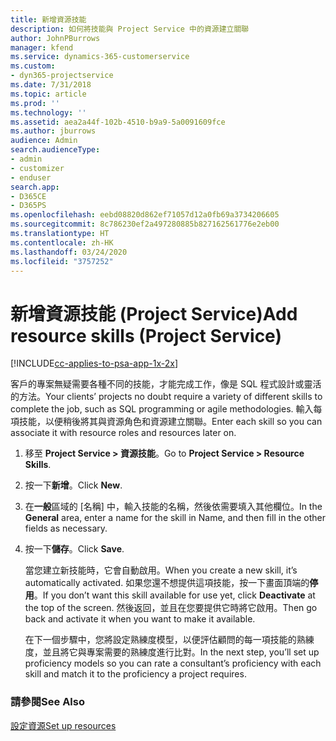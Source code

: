 ```yaml
---
title: 新增資源技能
description: 如何將技能與 Project Service 中的資源建立關聯
author: JohnPBurrows
manager: kfend
ms.service: dynamics-365-customerservice
ms.custom:
- dyn365-projectservice
ms.date: 7/31/2018
ms.topic: article
ms.prod: ''
ms.technology: ''
ms.assetid: aea2a44f-102b-4510-b9a9-5a0091609fce
ms.author: jburrows
audience: Admin
search.audienceType:
- admin
- customizer
- enduser
search.app:
- D365CE
- D365PS
ms.openlocfilehash: eebd08820d862ef71057d12a0fb69a3734206605
ms.sourcegitcommit: 8c786230ef2a497280885b827162561776e2eb00
ms.translationtype: HT
ms.contentlocale: zh-HK
ms.lasthandoff: 03/24/2020
ms.locfileid: "3757252"
---
```

# <a name="add-resource-skills-project-service"></a><span data-ttu-id="b1d92-103">新增資源技能 (Project Service)</span><span class="sxs-lookup"><span data-stu-id="b1d92-103">Add resource skills (Project Service)</span></span>

[!INCLUDE[cc-applies-to-psa-app-1x-2x](../includes/cc-applies-to-psa-app-1x-2x.md)]

<span data-ttu-id="b1d92-104">客戶的專案無疑需要各種不同的技能，才能完成工作，像是 SQL 程式設計或靈活的方法。</span><span class="sxs-lookup"><span data-stu-id="b1d92-104">Your clients’ projects no doubt require a variety of different skills to complete the job, such as SQL programming or agile methodologies.</span></span> <span data-ttu-id="b1d92-105">輸入每項技能，以便稍後將其與資源角色和資源建立關聯。</span><span class="sxs-lookup"><span data-stu-id="b1d92-105">Enter each skill so you can associate it with resource roles and resources later on.</span></span>  
  
1. <span data-ttu-id="b1d92-106">移至 **Project Service > 資源技能**。</span><span class="sxs-lookup"><span data-stu-id="b1d92-106">Go to **Project Service > Resource Skills**.</span></span>  
  
2. <span data-ttu-id="b1d92-107">按一下**新增**。</span><span class="sxs-lookup"><span data-stu-id="b1d92-107">Click **New**.</span></span>  
  
3. <span data-ttu-id="b1d92-108">在**一般**區域的 [名稱] 中，輸入技能的名稱，然後依需要填入其他欄位。</span><span class="sxs-lookup"><span data-stu-id="b1d92-108">In the **General** area, enter a name for the skill in Name, and then fill in the other fields as necessary.</span></span>  
  
4. <span data-ttu-id="b1d92-109">按一下**儲存**。</span><span class="sxs-lookup"><span data-stu-id="b1d92-109">Click **Save**.</span></span>  
  
   <span data-ttu-id="b1d92-110">當您建立新技能時，它會自動啟用。</span><span class="sxs-lookup"><span data-stu-id="b1d92-110">When you create a new skill, it’s automatically activated.</span></span> <span data-ttu-id="b1d92-111">如果您還不想提供這項技能，按一下畫面頂端的**停用**。</span><span class="sxs-lookup"><span data-stu-id="b1d92-111">If you don’t want this skill available for use yet, click **Deactivate** at the top of the screen.</span></span> <span data-ttu-id="b1d92-112">然後返回，並且在您要提供它時將它啟用。</span><span class="sxs-lookup"><span data-stu-id="b1d92-112">Then go back and activate it when you want to make it available.</span></span>  
  
   <span data-ttu-id="b1d92-113">在下一個步驟中，您將設定熟練度模型，以便評估顧問的每一項技能的熟練度，並且將它與專案需要的熟練度進行比對。</span><span class="sxs-lookup"><span data-stu-id="b1d92-113">In the next step, you’ll set up proficiency models so you can rate a consultant’s proficiency with each skill and match it to the proficiency a project requires.</span></span>  
  
### <a name="see-also"></a><span data-ttu-id="b1d92-114">請參閱</span><span class="sxs-lookup"><span data-stu-id="b1d92-114">See Also</span></span>  
 [<span data-ttu-id="b1d92-115">設定資源</span><span class="sxs-lookup"><span data-stu-id="b1d92-115">Set up resources</span></span>](../project-service/set-up-resources.md)
